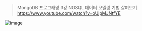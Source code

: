 > MongoDB 프로그래밍 3강 NOSQL 데이터 모델링 기법 살펴보기 </br>
> https://www.youtube.com/watch?v=oUjpMJNtfYE

 ![image](https://user-images.githubusercontent.com/51064488/169697834-2ecde929-64a6-4041-961d-b1a072d3186b.png)
